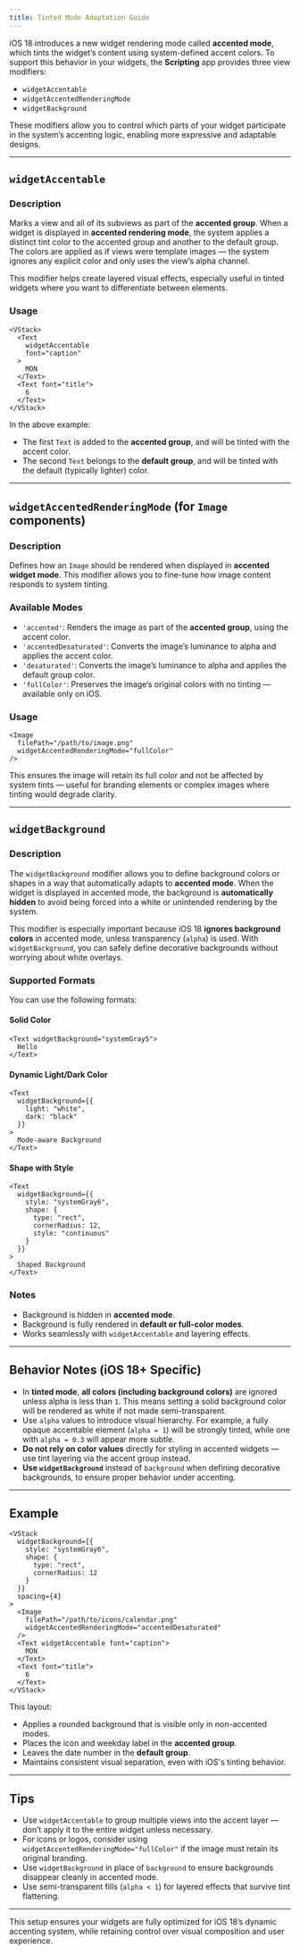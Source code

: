 ```yaml
---
title: Tinted Mode Adaptation Guide
---
```

iOS 18 introduces a new widget rendering mode called **accented mode**, which tints the widget’s content using system-defined accent colors. To support this behavior in your widgets, the **Scripting** app provides three view modifiers:

* `widgetAccentable`
* `widgetAccentedRenderingMode`
* `widgetBackground`

These modifiers allow you to control which parts of your widget participate in the system’s accenting logic, enabling more expressive and adaptable designs.

---

## `widgetAccentable`

### Description

Marks a view and all of its subviews as part of the **accented group**. When a widget is displayed in **accented rendering mode**, the system applies a distinct tint color to the accented group and another to the default group. The colors are applied as if views were template images — the system ignores any explicit color and only uses the view’s alpha channel.

This modifier helps create layered visual effects, especially useful in tinted widgets where you want to differentiate between elements.

### Usage

```tsx
<VStack>
  <Text
    widgetAccentable
    font="caption"
  >
    MON
  </Text>
  <Text font="title">
    6
  </Text>
</VStack>
```

In the above example:

* The first `Text` is added to the **accented group**, and will be tinted with the accent color.
* The second `Text` belongs to the **default group**, and will be tinted with the default (typically lighter) color.

---

## `widgetAccentedRenderingMode` (for `Image` components)

### Description

Defines how an `Image` should be rendered when displayed in **accented widget mode**. This modifier allows you to fine-tune how image content responds to system tinting.

### Available Modes

* `'accented'`: Renders the image as part of the **accented group**, using the accent color.
* `'accentedDesaturated'`: Converts the image’s luminance to alpha and applies the accent color.
* `'desaturated'`: Converts the image’s luminance to alpha and applies the default group color.
* `'fullColor'`: Preserves the image’s original colors with no tinting — available only on iOS.

### Usage

```tsx
<Image
  filePath="/path/to/image.png"
  widgetAccentedRenderingMode="fullColor"
/>
```

This ensures the image will retain its full color and not be affected by system tints — useful for branding elements or complex images where tinting would degrade clarity.

---

## `widgetBackground`

### Description

The `widgetBackground` modifier allows you to define background colors or shapes in a way that automatically adapts to **accented mode**. When the widget is displayed in accented mode, the background is **automatically hidden** to avoid being forced into a white or unintended rendering by the system.

This modifier is especially important because iOS 18 **ignores background colors** in accented mode, unless transparency (`alpha`) is used. With `widgetBackground`, you can safely define decorative backgrounds without worrying about white overlays.

### Supported Formats

You can use the following formats:

#### Solid Color

```tsx
<Text widgetBackground="systemGray5">
  Hello
</Text>
```

#### Dynamic Light/Dark Color

```tsx
<Text
  widgetBackground={{
    light: "white",
    dark: "black"
  }}
>
  Mode-aware Background
</Text>
```

#### Shape with Style

```tsx
<Text
  widgetBackground={{
    style: "systemGray6",
    shape: {
      type: "rect",
      cornerRadius: 12,
      style: "continuous"
    }
  }}
>
  Shaped Background
</Text>
```

### Notes

* Background is hidden in **accented mode**.
* Background is fully rendered in **default or full-color modes**.
* Works seamlessly with `widgetAccentable` and layering effects.

---

## Behavior Notes (iOS 18+ Specific)

* In **tinted mode**, **all colors (including background colors)** are ignored unless alpha is less than `1`. This means setting a solid background color will be rendered as white if not made semi-transparent.
* Use `alpha` values to introduce visual hierarchy. For example, a fully opaque accentable element (`alpha = 1`) will be strongly tinted, while one with `alpha = 0.3` will appear more subtle.
* **Do not rely on color values** directly for styling in accented widgets — use tint layering via the accent group instead.
* **Use `widgetBackground`** instead of `background` when defining decorative backgrounds, to ensure proper behavior under accenting.

---

## Example

```tsx
<VStack
  widgetBackground={{
    style: "systemGray6",
    shape: {
      type: "rect",
      cornerRadius: 12
    }
  }}
  spacing={4}
>
  <Image
    filePath="/path/to/icons/calendar.png"
    widgetAccentedRenderingMode="accentedDesaturated"
  />
  <Text widgetAccentable font="caption">
    MON
  </Text>
  <Text font="title">
    6
  </Text>
</VStack>
```

This layout:

* Applies a rounded background that is visible only in non-accented modes.
* Places the icon and weekday label in the **accented group**.
* Leaves the date number in the **default group**.
* Maintains consistent visual separation, even with iOS's tinting behavior.

---

## Tips

* Use `widgetAccentable` to group multiple views into the accent layer — don’t apply it to the entire widget unless necessary.
* For icons or logos, consider using `widgetAccentedRenderingMode="fullColor"` if the image must retain its original branding.
* Use `widgetBackground` in place of `background` to ensure backgrounds disappear cleanly in accented mode.
* Use semi-transparent fills (`alpha < 1`) for layered effects that survive tint flattening.

---

This setup ensures your widgets are fully optimized for iOS 18’s dynamic accenting system, while retaining control over visual composition and user experience.
